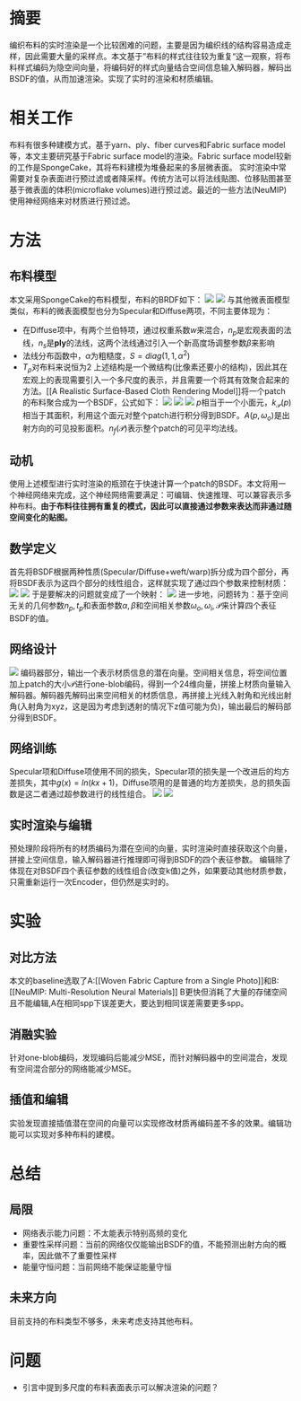 # 摘要
编织布料的实时渲染是一个比较困难的问题，主要是因为编织线的结构容易造成走样，因此需要大量的采样点。本文基于”布料的样式往往较为重复“这一观察，将布料样式编码为隐空间向量，将编码好的样式向量结合空间信息输入解码器，解码出BSDF的值，从而加速渲染。实现了实时的渲染和材质编辑。

# 相关工作
布料有很多种建模方式，基于yarn、ply、fiber curves和Fabric surface model等，本文主要研究基于Fabric surface model的渲染。Fabric surface model较新的工作是SpongeCake，其将布料建模为堆叠起来的多层微表面。
实时渲染中常需要对复杂表面进行预过滤或者降采样。传统方法可以将法线贴图、位移贴图甚至基于微表面的体积(microflake volumes)进行预过滤。最近的一些方法(NeuMIP)使用神经网络来对材质进行预过滤。
# 方法
## 布料模型
本文采用SpongeCake的布料模型，布料的BRDF如下：
![](论文/Siggraph/pics/1.png)
![](论文/Siggraph/pics/2.png)
与其他微表面模型类似，布料的微表面模型也分为Specular和Diffuse两项，不同主要体现为：
+ 在Diffuse项中，有两个兰伯特项，通过权重系数$w$来混合，$n_p$是宏观表面的法线，$n_s$是**ply**的法线，这两个法线通过引入一个新高度场调整参数$\beta$来影响
+ 法线分布函数中，$\alpha$为粗糙度，$S=diag(1,1,\alpha^2)$
+ $T_\rho$对布料来说恒为2
上述结构是一个微结构(比像素还要小的结构)，因此其在宏观上的表现需要引入一个多尺度的表示，并且需要一个将其有效聚合起来的方法。[[A Realistic Surface-Based Cloth Rendering Model]]将一个patch的布料聚合成为一个BSDF，公式如下：
![](论文/Siggraph/pics/3.png)
![](论文/Siggraph/pics/4.png)
![](论文/Siggraph/pics/5.png)
$p$相当于一个小面元，$k_\mathcal{P}(p)$相当于其面积，利用这个面元对整个patch进行积分得到BSDF。$A(p,\omega_o)$是出射方向的可见投影面积。$n_f(\mathcal{P})$表示整个patch的可见平均法线。
## 动机
使用上述模型进行实时渲染的瓶颈在于快速计算一个patch的BSDF。本文将用一个神经网络来完成，这个神经网络需要满足：可编辑、快速推理、可以兼容表示多种布料。**由于布料往往拥有重复的模式，因此可以直接通过参数来表达而非通过随空间变化的贴图。**
## 数学定义
首先将BSDF根据两种性质(Specular/Diffuse+weft/warp)拆分成为四个部分，再将BSDF表示为这四个部分的线性组合，这样就实现了通过四个参数来控制材质：
![](论文/Siggraph/pics/6.png)
![](论文/Siggraph/pics/7.png)
于是要解决的问题就变成了一个映射：
![](论文/Siggraph/pics/8.png)
进一步地，问题转为：基于空间无关的几何参数$n_p,t_p$和表面参数$\alpha,\beta$和空间相关参数$\omega_o,\omega_i,\mathcal{P}$来计算四个表征BSDF的值。

## 网络设计
![](论文/Siggraph/pics/9.png)
编码器部分，输出一个表示材质信息的潜在向量。空间相关信息，将空间位置加上patch的大小$\mathcal{P}$进行one-blob编码，得到一个24维向量，拼接上材质向量输入解码器。解码器先解码出来空间相关的材质信息，再拼接上光线入射角和光线出射角(入射角为xyz，这是因为考虑到透射的情况下z值可能为负)，输出最后的解码部分得到BSDF。

## 网络训练
Specular项和Diffuse项使用不同的损失，Specular项的损失是一个改进后的均方差损失，其中$g(x)=ln(kx+1)$，Diffuse项用的是普通的均方差损失，总的损失函数是这二者通过超参数进行的线性组合。
![](论文/Siggraph/pics/10.png)
![](论文/Siggraph/pics/11.png)
## 实时渲染与编辑
预处理阶段将所有的材质编码为潜在空间的向量，实时渲染时直接获取这个向量，拼接上空间信息，输入解码器进行推理即可得到BSDF的四个表征参数。
编辑除了体现在对BSDF四个表征参数的线性组合(改变k值)之外，如果要动其他材质参数，只需重新运行一次Encoder，但仍然是实时的。

# 实验
## 对比方法
本文的baseline选取了A:[[Woven Fabric Capture from a Single Photo]]和B:[[NeuMIP: Multi-Resolution Neural Materials]]
B更快但消耗了大量的存储空间且不能编辑,A在相同spp下误差更大，要达到相同误差需要更多spp。
## 消融实验
针对one-blob编码，发现编码后能减少MSE，而针对解码器中的空间混合，发现有空间混合部分的网络能减少MSE。

## 插值和编辑
实验发现直接插值潜在空间的向量可以实现修改材质再编码差不多的效果。编辑功能可以实现对多种布料的建模。

# 总结
## 局限
+ 网络表示能力问题：不太能表示特别高频的变化
+ 重要性采样问题：当前的网络仅仅能输出BSDF的值，不能预测出射方向的概率，因此做不了重要性采样
+ 能量守恒问题：当前网络不能保证能量守恒
## 未来方向
目前支持的布料类型不够多，未来考虑支持其他布料。

# 问题
+ 引言中提到多尺度的布料表面表示可以解决渲染的问题？